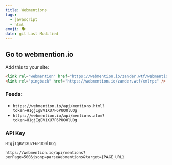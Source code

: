 ```yaml
---
title: Webmentions
tags:
  - javascript
  - html
emoji: 🗣
date: git Last Modified
---
```


## Go to webmention.io

Add this to your site:

```html
<link rel="webmention" href="https://webmention.io/zander.wtf/webmention" />
<link rel="pingback" href="https://webmention.io/zander.wtf/xmlrpc" />
```

### Feeds:

- `https://webmention.io/api/mentions.html?token=H1gjIgBV1XU7F6PUO0lUOg`
- `https://webmention.io/api/mentions.atom?token=H1gjIgBV1XU7F6PUO0lUOg`

### API Key

```
H1gjIgBV1XU7F6PUO0lUOg
```

```
https://webmention.io/api/mentions?perPage=500&jsonp=parseWebmentions&target={PAGE_URL}
```
